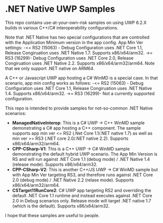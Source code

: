 # .NET Native UWP Samples
This repo contains use-at-your-own-risk samples on using UWP 6.2.X builds in various C++/C# interoperability configurations. 

Note that .NET Native has two special configurations that are controlled with the Application Minimum version in the app config. 
App Min Ver settings:
-<= RS2 (15063) - Debug Configuration uses .NET Core 1.1, Release Congiruation uses .NET Native 1.7.  Supports x86/x64/arm32.
->= RS3 (16299)-  Debug Configuration uses .NET Core 2.0, Release Congiruation uses .NET Native 2.2.  Supports x86/x64/arm32/arm64. Note that we only support .NET native on ARM64. 

A C++ or Javascript UWP app hosting a C# WinMD is a special case.  In that scenario, app min config works as follows:
-<= RS2 (15063) - Debug Configuration uses .NET Core 1.1, Release Congiruation uses .NET Native 1.4.  Supports x86/x64/arm32.
->= RS3 (16299)-  Not a currently supported configuration.

This repo is intended to provide samples for not-so-common .NET Native scenarios:
- **ManagedNativeInterop**: This is a C# UWP -> C++ WinMD sample demonstrating a C# app hosting a C++ component.  The sample supports app min ver <= RS2 (.Net Core 1.1/.NET native 1.7) as well as min ver >= RS3 (.NET core 2.0/.NET native 2.2). Supports x86/x64/arm32/arm64.  
- **CPP-CSharp-V1**: This is a C++ UWP -> C# WinMD sample demonstrating the default hybrid UWP scenario.  The App Min Version is RS and will run against .NET Core 1.1 (debug mode) / .NET Native 1.4 (release mode). Supports x86/x64/arm32.  
- **CPP-CSharp-V2**: This is another C++/JS UWP -> C# WinMD sample but with App Min Ver targeting RS3, and therefore runs against .NET Core 2.0 (debug mode) / .NET Native 2.2 (relase mode). Supports x86/x64/arm32/arm64.
- **CSTarget11RunCore2**: C# UWP app targeting RS2 and overriding the default .NET Core 1.1 runtime and instead executes against .NET Core 2.0 in Debug scenarios only. Release mode will target .NET native 1.7 (which is the default). Supports x86/x64/arm32.

I hope that these samples are useful to people.
